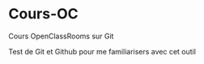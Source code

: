 # Cours-OC
Cours OpenClassRooms sur Git 

Test de Git et Github pour me familiarisers avec cet outil

